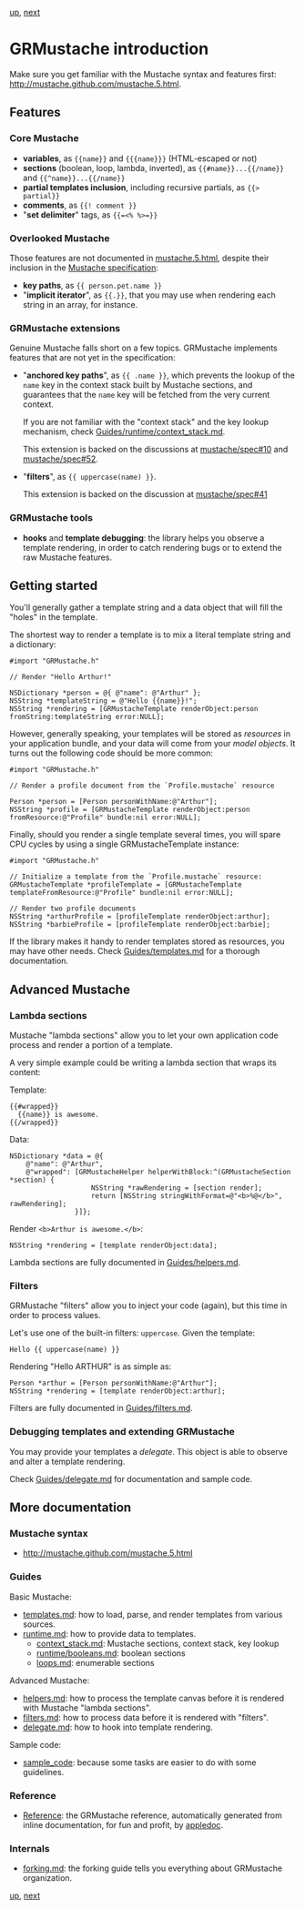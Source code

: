 [up](../../../../GRMustache), [next](templates.md)

GRMustache introduction
=======================

Make sure you get familiar with the Mustache syntax and features first: http://mustache.github.com/mustache.5.html.

Features
--------

### Core Mustache

- **variables**, as `{{name}}` and `{{{name}}}` (HTML-escaped or not)
- **sections** (boolean, loop, lambda, inverted), as `{{#name}}...{{/name}}` and `{{^name}}...{{/name}}`
- **partial templates inclusion**, including recursive partials, as `{{> partial}}`
- **comments**, as `{{! comment }}`
- "**set delimiter**" tags, as `{{=<% %>=}}`

### Overlooked Mustache

Those features are not documented in [mustache.5.html](http://mustache.github.com/mustache.5.html), despite their inclusion in the [Mustache specification](https://github.com/mustache/spec):

- **key paths**, as `{{ person.pet.name }}`
- "**implicit iterator**", as `{{.}}`, that you may use when rendering each string in an array, for instance.

### GRMustache extensions

Genuine Mustache falls short on a few topics. GRMustache implements features that are not yet in the specification:

- "**anchored key paths**", as `{{ .name }}`, which prevents the lookup of the `name` key in the context stack built by Mustache sections, and guarantees that the `name` key will be fetched from the very current context.
    
    If you are not familiar with the "context stack" and the key lookup mechanism, check [Guides/runtime/context_stack.md](runtime/context_stack.md).
    
    This extension is backed on the discussions at [mustache/spec#10](https://github.com/mustache/spec/issues/10) and [mustache/spec#52](https://github.com/mustache/spec/issues/52).
    
- "**filters**", as `{{ uppercase(name) }}`.
    
    This extension is backed on the discussion at [mustache/spec#41](https://github.com/mustache/spec/issues/41)

### GRMustache tools

- **hooks** and **template debugging**: the library helps you observe a template rendering, in order to catch rendering bugs or to extend the raw Mustache features.


Getting started
---------------

You'll generally gather a template string and a data object that will fill the "holes" in the template.

The shortest way to render a template is to mix a literal template string and a dictionary:

```objc
#import "GRMustache.h"

// Render "Hello Arthur!"

NSDictionary *person = @{ @"name": @"Arthur" };
NSString *templateString = @"Hello {{name}}!";
NSString *rendering = [GRMustacheTemplate renderObject:person fromString:templateString error:NULL];
```

However, generally speaking, your templates will be stored as *resources* in your application bundle, and your data will come from your *model objects*. It turns out the following code should be more common:

```objc
#import "GRMustache.h"

// Render a profile document from the `Profile.mustache` resource

Person *person = [Person personWithName:@"Arthur"];
NSString *profile = [GRMustacheTemplate renderObject:person fromResource:@"Profile" bundle:nil error:NULL];
```

Finally, should you render a single template several times, you will spare CPU cycles by using a single GRMustacheTemplate instance:

```objc
#import "GRMustache.h"

// Initialize a template from the `Profile.mustache` resource:
GRMustacheTemplate *profileTemplate = [GRMustacheTemplate templateFromResource:@"Profile" bundle:nil error:NULL];

// Render two profile documents
NSString *arthurProfile = [profileTemplate renderObject:arthur];
NSString *barbieProfile = [profileTemplate renderObject:barbie];
```

If the library makes it handy to render templates stored as resources, you may have other needs. Check [Guides/templates.md](templates.md) for a thorough documentation.

Advanced Mustache
-----------------

### Lambda sections

Mustache "lambda sections" allow you to let your own application code process and render a portion of a template.

A very simple example could be writing a lambda section that wraps its content:

Template:

    {{#wrapped}}
      {{name}} is awesome.
    {{/wrapped}}

Data:

```objc
NSDictionary *data = @{
    @"name": @"Arthur",
    @"wrapped": [GRMustacheHelper helperWithBlock:^(GRMustacheSection *section) {
                    NSString *rawRendering = [section render];
                    return [NSString stringWithFormat=@"<b>%@</b>", rawRendering];
                }]};
```

Render `<b>Arthur is awesome.</b>`:

```objc
NSString *rendering = [template renderObject:data];
```

Lambda sections are fully documented in [Guides/helpers.md](helpers.md).

### Filters

GRMustache "filters" allow you to inject your code (again), but this time in order to process values.

Let's use one of the built-in filters: `uppercase`. Given the template:

    Hello {{ uppercase(name) }}

Rendering "Hello ARTHUR" is as simple as:

```objc
Person *arthur = [Person personWithName:@"Arthur"];
NSString *rendering = [template renderObject:arthur];
```

Filters are fully documented in [Guides/filters.md](filters.md).

### Debugging templates and extending GRMustache

You may provide your templates a *delegate*. This object is able to observe and alter a template rendering.

Check [Guides/delegate.md](delegate.md) for documentation and sample code.


More documentation
------------------

### Mustache syntax

- http://mustache.github.com/mustache.5.html

### Guides

Basic Mustache:

- [templates.md](templates.md): how to load, parse, and render templates from various sources.
- [runtime.md](runtime.md): how to provide data to templates.
    - [context_stack.md](runtime/context_stack.md): Mustache sections, context stack, key lookup
    - [runtime/booleans.md](runtime/booleans.md): boolean sections
    - [loops.md](runtime/loops.md): enumerable sections

Advanced Mustache:

- [helpers.md](helpers.md): how to process the template canvas before it is rendered with Mustache "lambda sections".
- [filters.md](filters.md): how to process data before it is rendered with "filters".
- [delegate.md](delegate.md): how to hook into template rendering.

Sample code:

- [sample_code](../../../tree/master/Guides/sample_code): because some tasks are easier to do with some guidelines.

### Reference

- [Reference](http://groue.github.com/GRMustache/Reference/): the GRMustache reference, automatically generated from inline documentation, for fun and profit, by [appledoc](http://gentlebytes.com/appledoc/).

### Internals

- [forking.md](forking.md): the forking guide tells you everything about GRMustache organization.

[up](../../../../GRMustache), [next](templates.md)
